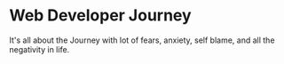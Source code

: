 # Web Developer Journey

It's all about the Journey with lot of fears, anxiety, self blame, and all the negativity in life. 
